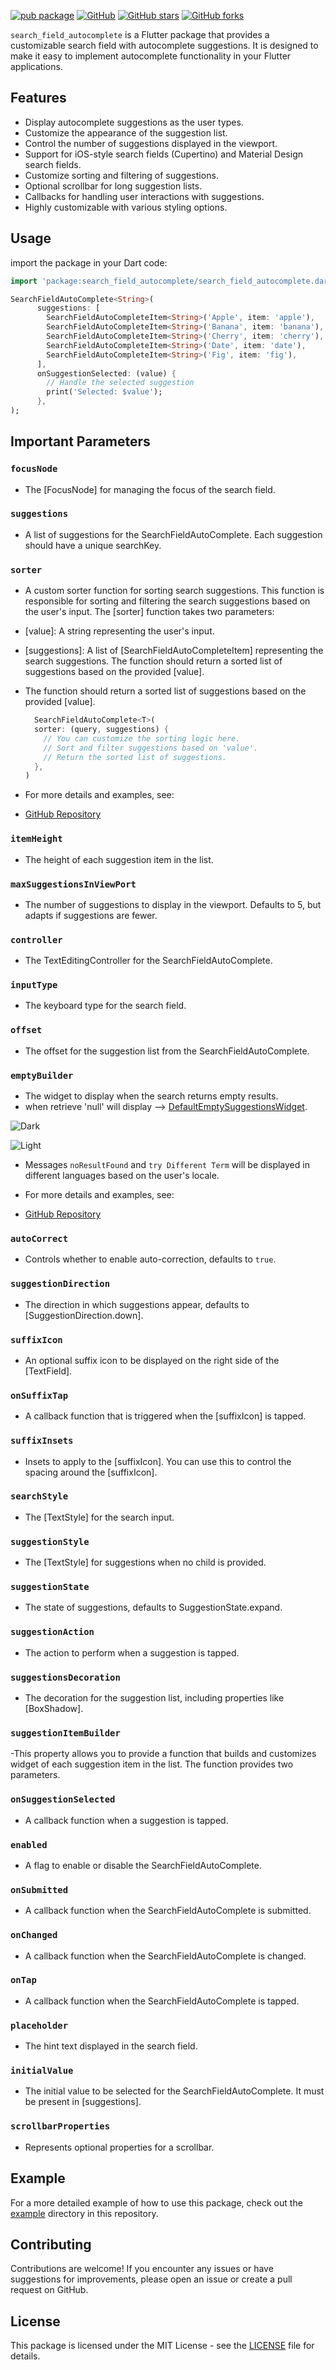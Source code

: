 [![pub package](https://img.shields.io/pub/v/search_field_autocomplete.svg)](https://pub.dartlang.org/packages/search_field_autocomplete)
[![GitHub](https://img.shields.io/github/license/Abbas1Hussein/search_field_autocomplete)](https://github.com/Abbas1Hussein/search_field_autocomplete/blob/main/LICENSE)
[![GitHub stars](https://img.shields.io/github/stars/Abbas1Hussein/search_field_autocomplete)](https://github.com/Abbas1Hussein/search_field_autocomplete/stargazers)
[![GitHub forks](https://img.shields.io/github/forks/Abbas1Hussein/search_field_autocomplete)](https://github.com/Abbas1Hussein/search_field_autocomplete/network)

`search_field_autocomplete` is a Flutter package that provides a customizable search field with autocomplete suggestions. It is designed to make it easy to implement autocomplete functionality in your Flutter applications.

## Features

- Display autocomplete suggestions as the user types.
- Customize the appearance of the suggestion list.
- Control the number of suggestions displayed in the viewport.
- Support for iOS-style search fields (Cupertino) and Material Design search fields.
- Customize sorting and filtering of suggestions.
- Optional scrollbar for long suggestion lists.
- Callbacks for handling user interactions with suggestions.
- Highly customizable with various styling options.

## Usage
import the package in your Dart code:

```dart
import 'package:search_field_autocomplete/search_field_autocomplete.dart';
```

```dart
SearchFieldAutoComplete<String>(
      suggestions: [
        SearchFieldAutoCompleteItem<String>('Apple', item: 'apple'),
        SearchFieldAutoCompleteItem<String>('Banana', item: 'banana'),
        SearchFieldAutoCompleteItem<String>('Cherry', item: 'cherry'),
        SearchFieldAutoCompleteItem<String>('Date', item: 'date'),
        SearchFieldAutoCompleteItem<String>('Fig', item: 'fig'),
      ],
      onSuggestionSelected: (value) {
        // Handle the selected suggestion
        print('Selected: $value');
      },
);
```

## Important Parameters

### `focusNode`
- The [FocusNode] for managing the focus of the search field.

### `suggestions`
- A list of suggestions for the SearchFieldAutoComplete. Each suggestion should have a unique searchKey.

### `sorter`
- A custom sorter function for sorting search suggestions. This function is responsible for sorting and filtering the search suggestions based on the user's input. The [sorter] function takes two parameters:
- [value]: A string representing the user's input.
- [suggestions]: A list of [SearchFieldAutoCompleteItem<T>] representing the search suggestions. The function should return a sorted list of suggestions based on the provided [value].
- The function should return a sorted list of suggestions based on the provided [value].
     
   ```dart
     SearchFieldAutoComplete<T>(
     sorter: (query, suggestions) {
       // You can customize the sorting logic here.
       // Sort and filter suggestions based on 'value'.
       // Return the sorted list of suggestions.
     },
   )
   ```
- For more details and examples, see:
- [GitHub Repository](https://github.com/Abbas1Hussein/search_field_autocomplete/blob/main/examples/lib/example_3.dart)
  
### `itemHeight`
- The height of each suggestion item in the list.

### `maxSuggestionsInViewPort`
- The number of suggestions to display in the viewport. Defaults to 5, but adapts if suggestions are fewer.

### `controller`
- The TextEditingController for the SearchFieldAutoComplete.

### `inputType`
- The keyboard type for the search field.

### `offset`
- The offset for the suggestion list from the SearchFieldAutoComplete.

### `emptyBuilder`
- The widget to display when the search returns empty results.
- when retrieve 'null' will display --> [DefaultEmptySuggestionsWidget](https://github.com/Abbas1Hussein/search_field_autocomplete/blob/main/lib/src/widgets/empty_suggestions.dart).

![Dark](https://blogger.googleusercontent.com/img/a/AVvXsEgKNah3dY9DrQNBxd8oH7lqLIzkIzOnBwXB4JbAJaceWD-rr14LM5jzQQbukBf_Rt1QbyNiOuTnuhfyO47QXHYXSu5jVL_lY5P34OQibzZRpUA0rVcG0gBbrREU8QgoCfpUBqVRpINaJ9udhdQyAvc7iAtnKlb5zKC4-D08EA_SSyK5MOjb1wt9Irt7x2Q)

![Light](https://blogger.googleusercontent.com/img/a/AVvXsEiVHCq1gi-PQWgRlKAqYWzmj2u_dslUTRsiIkre_WPndzh64RCbt9eF3kI18HaGEauJUgYCjwka9uaTRGfLkiKYVc5Jsth9IgjWM8eR2lo5gAsnH6Krq2CyS8YTrCPzFYXl0NwWlt6fSP6OE9Q-bjzJlwUcbWajmEA24BQeSV_xioNxxZNP_pAleoQhNTU)

- Messages `noResultFound` and `try Different Term` will be displayed in different languages based on the user's locale.

- For more details and examples, see:
- [GitHub Repository](https://github.com/Abbas1Hussein/search_field_autocomplete/blob/main/examples/lib/example_2.dart)

### `autoCorrect`
- Controls whether to enable auto-correction, defaults to `true`.

### `suggestionDirection`
- The direction in which suggestions appear, defaults to [SuggestionDirection.down].

### `suffixIcon`
- An optional suffix icon to be displayed on the right side of the [TextField].

### `onSuffixTap`
- A callback function that is triggered when the [suffixIcon] is tapped.

### `suffixInsets`
- Insets to apply to the [suffixIcon]. You can use this to control the spacing around the [suffixIcon].

### `searchStyle`
- The [TextStyle] for the search input.

### `suggestionStyle`
- The [TextStyle] for suggestions when no child is provided.

### `suggestionState`
- The state of suggestions, defaults to SuggestionState.expand.

### `suggestionAction`
- The action to perform when a suggestion is tapped.

### `suggestionsDecoration`
- The decoration for the suggestion list, including properties like [BoxShadow].

### `suggestionItemBuilder`
-This property allows you to provide a function that builds and customizes widget of each suggestion item in the list. The function provides two parameters.

### `onSuggestionSelected`
- A callback function when a suggestion is tapped.

### `enabled`
- A flag to enable or disable the SearchFieldAutoComplete.

### `onSubmitted`
- A callback function when the SearchFieldAutoComplete is submitted.

### `onChanged`
- A callback function when the SearchFieldAutoComplete is changed.

### `onTap`
- A callback function when the SearchFieldAutoComplete is tapped.

### `placeholder`
- The hint text displayed in the search field.

### `initialValue`
- The initial value to be selected for the SearchFieldAutoComplete. It must be present in [suggestions].

### `scrollbarProperties`
- Represents optional properties for a scrollbar.

## Example
For a more detailed example of how to use this package, check out the [example](examples) directory in this repository.

## Contributing
Contributions are welcome! If you encounter any issues or have suggestions for improvements, please open an issue or create a pull request on GitHub.

## License
This package is licensed under the MIT License - see the [LICENSE](LICENSE) file for details.

